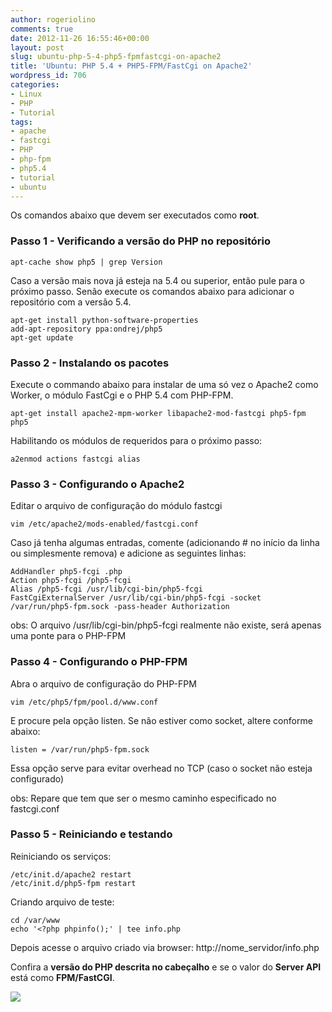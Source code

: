 ```yaml
---
author: rogeriolino
comments: true
date: 2012-11-26 16:55:46+00:00
layout: post
slug: ubuntu-php-5-4-php5-fpmfastcgi-on-apache2
title: 'Ubuntu: PHP 5.4 + PHP5-FPM/FastCgi on Apache2'
wordpress_id: 706
categories:
- Linux
- PHP
- Tutorial
tags:
- apache
- fastcgi
- PHP
- php-fpm
- php5.4
- tutorial
- ubuntu
---
```


Os comandos abaixo que devem ser executados como **root**.



### Passo 1 - Verificando a versão do PHP no repositório




    
    
    apt-cache show php5 | grep Version
    



Caso a versão mais nova já esteja na 5.4 ou superior, então pule para o próximo passo. Senão execute os comandos abaixo para adicionar o repositório com a versão 5.4.


    
    
    apt-get install python-software-properties
    add-apt-repository ppa:ondrej/php5
    apt-get update
    






### Passo 2 - Instalando os pacotes



Execute o commando abaixo para instalar de uma só vez o Apache2 como Worker, o módulo FastCgi e o PHP 5.4 com PHP-FPM.

    
    
    apt-get install apache2-mpm-worker libapache2-mod-fastcgi php5-fpm php5
    



Habilitando os módulos de requeridos para o próximo passo:


    
    
    a2enmod actions fastcgi alias
    





### Passo 3 - Configurando o Apache2


Editar o arquivo de configuração do módulo fastcgi


    
    
    vim /etc/apache2/mods-enabled/fastcgi.conf
    



Caso já tenha algumas entradas, comente (adicionando # no início da linha ou simplesmente remova) e adicione as seguintes linhas:


    
    
    AddHandler php5-fcgi .php
    Action php5-fcgi /php5-fcgi
    Alias /php5-fcgi /usr/lib/cgi-bin/php5-fcgi
    FastCgiExternalServer /usr/lib/cgi-bin/php5-fcgi -socket /var/run/php5-fpm.sock -pass-header Authorization
    



obs: O arquivo /usr/lib/cgi-bin/php5-fcgi realmente não existe, será apenas uma ponte para o PHP-FPM




### Passo 4 - Configurando o PHP-FPM



Abra o arquivo de configuração do PHP-FPM


    
    
    vim /etc/php5/fpm/pool.d/www.conf
    



E procure pela opção listen. Se não estiver como socket, altere conforme abaixo:


    
    
    listen = /var/run/php5-fpm.sock
    



Essa opção serve para evitar overhead no TCP (caso o socket não esteja configurado)

obs: Repare que tem que ser o mesmo caminho especificado no fastcgi.conf



### Passo 5 - Reiniciando e testando



Reiniciando os serviços:


    
    
    /etc/init.d/apache2 restart
    /etc/init.d/php5-fpm restart
    



Criando arquivo de teste:


    
    
    cd /var/www
    echo '<?php phpinfo();' | tee info.php
    



Depois acesse o arquivo criado via browser: http://nome_servidor/info.php

Confira a **versão do PHP descrita no cabeçalho** e se o valor do **Server API** está como **FPM/FastCGI**.

![](http://rogeriolino.com/uploads/2012/11/phpinfo.png)
